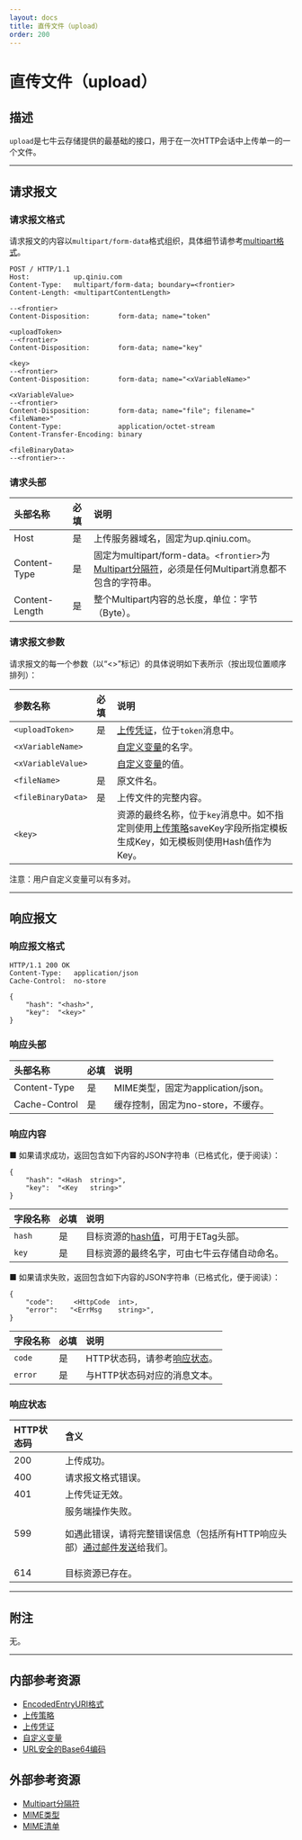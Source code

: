 ```yaml
---
layout: docs
title: 直传文件（upload）
order: 200
---
```


<a id="upload"></a>
# 直传文件（upload）

<a id="upload-description"></a>
## 描述

`upload`是七牛云存储提供的最基础的接口，用于在一次HTTP会话中上传单一的一个文件。  

---

<a id="upload-request"></a>
## 请求报文

<a id="upload-request-syntax"></a>
### 请求报文格式

请求报文的内容以`multipart/form-data`格式组织，具体细节请参考[multipart格式][multipartFrontierHref]。  

```
POST / HTTP/1.1
Host:           up.qiniu.com
Content-Type:   multipart/form-data; boundary=<frontier>
Content-Length: <multipartContentLength>

--<frontier>
Content-Disposition:       form-data; name="token"

<uploadToken>
--<frontier>
Content-Disposition:       form-data; name="key"

<key>
--<frontier>
Content-Disposition:       form-data; name="<xVariableName>"

<xVariableValue>
--<frontier>
Content-Disposition:       form-data; name="file"; filename="<fileName>"
Content-Type:              application/octet-stream
Content-Transfer-Encoding: binary

<fileBinaryData>
--<frontier>--
```

<a id="upload-request-header"></a>
### 请求头部

头部名称       | 必填 | 说明
:------------- | :--- | :------------------------------------------
Host           | 是   | 上传服务器域名，固定为up.qiniu.com。
Content-Type   | 是   | 固定为multipart/form-data。`<frontier>`为[Multipart分隔符][multipartFrontierHref]，必须是任何Multipart消息都不包含的字符串。
Content-Length | 是   | 整个Multipart内容的总长度，单位：字节（Byte）。

<a id="upload-request-params"></a>
### 请求报文参数

请求报文的每一个参数（以“<>”标记）的具体说明如下表所示（按出现位置顺序排列）：  

参数名称                      | 必填 | 说明
:---------------------------- | :--- | :-----------------------------------------
`<uploadToken>`               | 是   | [上传凭证][uploadTokenHref]，位于`token`消息中。
`<xVariableName>`             |      | [自定义变量][xVariablesHref]的名字。
`<xVariableValue>`            |      | [自定义变量][xVariablesHref]的值。
`<fileName>`                  | 是   | 原文件名。
`<fileBinaryData>`            | 是   | 上传文件的完整内容。
`<key>`                       |      | 资源的最终名称，位于`key`消息中。如不指定则使用[上传策略][putPolicyHref]saveKey字段所指定模板生成Key，如无模板则使用Hash值作为Key。

注意：用户自定义变量可以有多对。  

---

<a id="upload-response"></a>
## 响应报文

<a id="upload-response-syntax"></a>
### 响应报文格式

```
HTTP/1.1 200 OK
Content-Type:   application/json
Cache-Control:  no-store

{
    "hash": "<hash>",
    "key":  "<key>"
}
```

<a id="upload-response-header"></a>
### 响应头部

头部名称       | 必填 | 说明
:------------- | :--- | :------------------------------------------
Content-Type   | 是   | MIME类型，固定为application/json。
Cache-Control  | 是   | 缓存控制，固定为no-store，不缓存。

<a id="upload-response-content"></a>
### 响应内容

■ 如果请求成功，返回包含如下内容的JSON字符串（已格式化，便于阅读）：  

```
{
    "hash": "<Hash  string>",
    "key":  "<Key   string>"
}
```

字段名称 | 必填 | 说明                              
:------- | :--- | :--------------------------------------------------------------------
`hash`   | 是   | 目标资源的[hash值](../../overview/appendix.html#qiniu-etag)，可用于ETag头部。
`key`    | 是   | 目标资源的最终名字，可由七牛云存储自动命名。

■ 如果请求失败，返回包含如下内容的JSON字符串（已格式化，便于阅读）：  

```
{
	"code":     <HttpCode  int>, 
    "error":   "<ErrMsg    string>",
}
```

字段名称     | 必填 | 说明                              
:----------- | :--- | :--------------------------------------------------------------------
`code`       | 是   | HTTP状态码，请参考[响应状态](#upload-response-status)。
`error`      | 是   | 与HTTP状态码对应的消息文本。

<a id="upload-response-status"></a>
### 响应状态

HTTP状态码 | 含义
:--------- | :--------------------------
200        | 上传成功。
400	       | 请求报文格式错误。
401        | 上传凭证无效。
599	       | 服务端操作失败。<p>如遇此错误，请将完整错误信息（包括所有HTTP响应头部）[通过邮件发送][sendBugReportHref]给我们。
614        | 目标资源已存在。

---

<a id="upload-remarks"></a>
## 附注

无。

---

<a id="upload-internal-resources"></a>
## 内部参考资源

- [EncodedEntryURI格式][encodedEntryURIHref]
- [上传策略][putPolicyHref]
- [上传凭证][uploadTokenHref]
- [自定义变量][xVariablesHref]
- [URL安全的Base64编码][urlsafeBase64Href]

<a id="upload-external-resources"></a>
## 外部参考资源

- [Multipart分隔符][multipartFrontierHref]
- [MIME类型][mimeTypeHref]
- [MIME清单][mimeTypeListHref]

[encodedEntryURIHref]:          ../data-formats.html#data-format-encoded-entry-uri "EncodedEntryURI格式"

[uploadTokenHref]:          ../security/upload-token.html                                "上传凭证"
[putPolicyHref]:            ../security/put-policy.html                                  "上传策略"
[xVariablesHref]:           ../../overview/up/response/vars.html#xvar                    "自定义变量"

[multipartFrontierHref]:    http://en.wikipedia.org/wiki/MIME#Multipart_messages           "Multipart分隔符"
[mimeTypeHref]:             http://en.wikipedia.org/wiki/MIME                              "MIME类型"
[mimeTypeListHref]:         http://www.iana.org/assignments/media-types/media-types.xhtml  "MIME清单"
[urlsafeBase64Href]: ../../overview/appendix.html#urlsafe-base64 "URL安全的Base64编码"

[sendBugReportHref]:    mailto:support@qiniu.com?subject=599错误日志     "发送错误报告"
